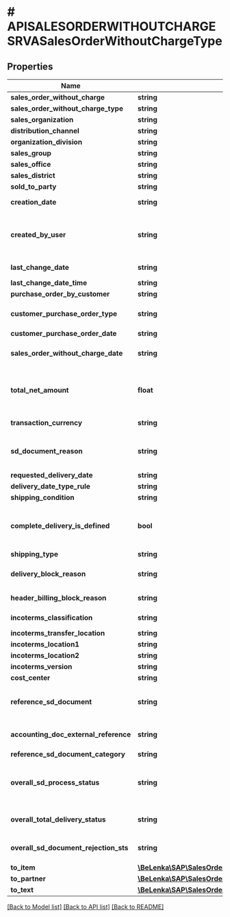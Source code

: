 # # APISALESORDERWITHOUTCHARGESRVASalesOrderWithoutChargeType

## Properties

Name | Type | Description | Notes
------------ | ------------- | ------------- | -------------
**sales_order_without_charge** | **string** |  | [optional]
**sales_order_without_charge_type** | **string** |  | [optional]
**sales_organization** | **string** |  | [optional]
**distribution_channel** | **string** |  | [optional]
**organization_division** | **string** |  | [optional]
**sales_group** | **string** |  | [optional]
**sales_office** | **string** |  | [optional]
**sales_district** | **string** |  | [optional]
**sold_to_party** | **string** |  | [optional]
**creation_date** | **string** | Record Creation Date | [optional]
**created_by_user** | **string** | Name of Person Responsible for Creating the Object | [optional]
**last_change_date** | **string** | Last Changed On | [optional]
**last_change_date_time** | **string** |  | [optional]
**purchase_order_by_customer** | **string** |  | [optional]
**customer_purchase_order_type** | **string** | Customer Purchase Order Type | [optional]
**customer_purchase_order_date** | **string** |  | [optional]
**sales_order_without_charge_date** | **string** | Document Date (Date Received/Sent) | [optional]
**total_net_amount** | **float** | Net Value of the Sales Document in Document Currency | [optional]
**transaction_currency** | **string** | SD Document Currency | [optional]
**sd_document_reason** | **string** | Order Reason (Reason for the Business Transaction) | [optional]
**requested_delivery_date** | **string** |  | [optional]
**delivery_date_type_rule** | **string** |  | [optional]
**shipping_condition** | **string** |  | [optional]
**complete_delivery_is_defined** | **bool** | Complete Delivery Defined for Each Sales Order | [optional]
**shipping_type** | **string** |  | [optional]
**delivery_block_reason** | **string** | Delivery Block (Document Header) | [optional]
**header_billing_block_reason** | **string** | Billing Block in SD Document | [optional]
**incoterms_classification** | **string** | Incoterms (Part 1) | [optional]
**incoterms_transfer_location** | **string** |  | [optional]
**incoterms_location1** | **string** |  | [optional]
**incoterms_location2** | **string** |  | [optional]
**incoterms_version** | **string** |  | [optional]
**cost_center** | **string** |  | [optional]
**reference_sd_document** | **string** | Document Number of Reference Document | [optional]
**accounting_doc_external_reference** | **string** | Reference Document Number | [optional]
**reference_sd_document_category** | **string** |  | [optional]
**overall_sd_process_status** | **string** | Overall Processing Status (Header/All Items) | [optional]
**overall_total_delivery_status** | **string** | Overall Delivery Status (All Items) | [optional]
**overall_sd_document_rejection_sts** | **string** | Rejection Status (All Items) | [optional]
**to_item** | [**\BeLenka\SAP\SalesOrderWOCharge\Model\APISALESORDERWITHOUTCHARGESRVASalesOrderWithoutChargeTypeToItem**](APISALESORDERWITHOUTCHARGESRVASalesOrderWithoutChargeTypeToItem.md) |  | [optional]
**to_partner** | [**\BeLenka\SAP\SalesOrderWOCharge\Model\APISALESORDERWITHOUTCHARGESRVASalesOrderWithoutChargeTypeToPartner**](APISALESORDERWITHOUTCHARGESRVASalesOrderWithoutChargeTypeToPartner.md) |  | [optional]
**to_text** | [**\BeLenka\SAP\SalesOrderWOCharge\Model\APISALESORDERWITHOUTCHARGESRVASalesOrderWithoutChargeTypeToText**](APISALESORDERWITHOUTCHARGESRVASalesOrderWithoutChargeTypeToText.md) |  | [optional]

[[Back to Model list]](../../README.md#models) [[Back to API list]](../../README.md#endpoints) [[Back to README]](../../README.md)
